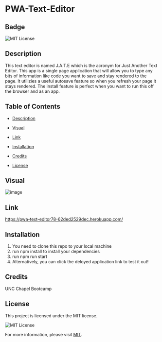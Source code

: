 # PWA-Text-Editor
  ## Badge

  ![MIT License](https://img.shields.io/badge/License-MIT-yellow.svg)

  ## Description

  This text editor is named J.A.T.E which is the acronym for Just Another Text Editor. This app is a single page application that will allow you to type any bits of information like code you want to save and stay rendered to the page. It utilizies a useful autosave feature so when you refresh your page it stays rendered. The install feature is perfect when you want to run this off the browser and as an app. 

  ## Table of Contents 

  * [Description](#description)

  * [Visual](visual)

  * [Link](link)

  * [Installation](#installation)

  * [Credits](#credits)

  * [License](#license)

  ## Visual

  ![image](https://github.com/KathyrnY/PWA-Text-Editor/assets/127566404/4a176af6-de34-4dcd-851e-0defca73637a)
  
  ## Link

  https://pwa-text-editor78-62ded2529dec.herokuapp.com/

  ## Installation

  1) You need to clone this repo to your local machine
  2) run npm install to install your dependencies
  3) run npm run start
  4) Alternatively, you can click the deloyed application link to test it out!

  ## Credits
  
  UNC Chapel Bootcamp
  
  ## License
 
  This project is licensed under the MIT license.

![MIT License](https://img.shields.io/badge/License-MIT-yellow.svg)

For more information, please visit [MIT](https://opensource.org/licenses/MIT/).
